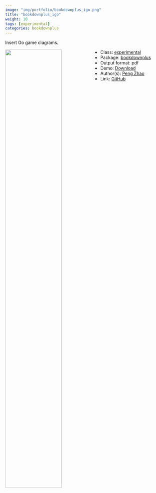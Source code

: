 ```yaml
---
image: "img/portfolio/bookdownplus_igo.png"
title: "bookdownplus_igo"
weight: 10
tags: [experimental]
categories: bookdownplus
---
```


Insert Go game diagrams.

<!--more-->

<p><a href="../../img/portfolio/bookdownplus_igo.png"><img class = "jf-image-shadow" src="../../img/portfolio/bookdownplus_igo.png", width="60%"  align="left"></a></p>



- Class: [experimental](../../tags/experimental)
- Package: [bookdownplus](bookdownplus)
- Output format: pdf
- Demo: [Download](https://pzhaonet.github.io/bookdownplus/upload/igo/showcase/igo.pdf)
- Author(s): [Peng Zhao](https://pzhao.org)
- Link: [GitHub](https://github.com/pzhaonet/bookdownplus)


